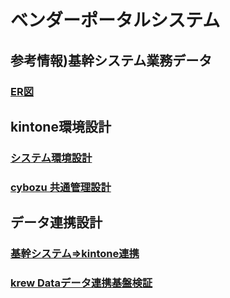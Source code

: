 # ベンダーポータルシステム

## 参考情報)基幹システム業務データ

### [ER図](https://github.com/ShopChannelIT/Vendor-Potal-Systme/blob/main/%E5%9F%BA%E5%B9%B9%E3%82%B7%E3%82%B9%E3%83%86%E3%83%A0ER%E5%9B%B3.md)

## kintone環境設計

### [システム環境設計](https://github.com/ShopChannelIT/Vendor-Potal-Systme/blob/main/kintone%E7%92%B0%E5%A2%83%E8%A8%AD%E8%A8%88.md)

### [cybozu 共通管理設計](https://github.com/ShopChannelIT/Vendor-Potal-Systme/blob/main/cybozu%20%E5%85%B1%E9%80%9A%E7%AE%A1%E7%90%86.md)

## データ連携設計

### [基幹システム⇒kintone連携](https://github.com/ShopChannelIT/Vendor-Potal-Systme/blob/main/%E3%83%87%E3%83%BC%E3%82%BF%E9%80%A3%E6%90%BA%E8%A8%AD%E8%A8%88.md)

### [krew Dataデータ連携基盤検証](https://github.com/ShopChannelIT/Vendor-Potal-Systme/blob/main/%E3%83%87%E3%83%BC%E3%82%BF%E9%80%A3%E6%90%BA%E6%A4%9C%E8%A8%BC.md)
